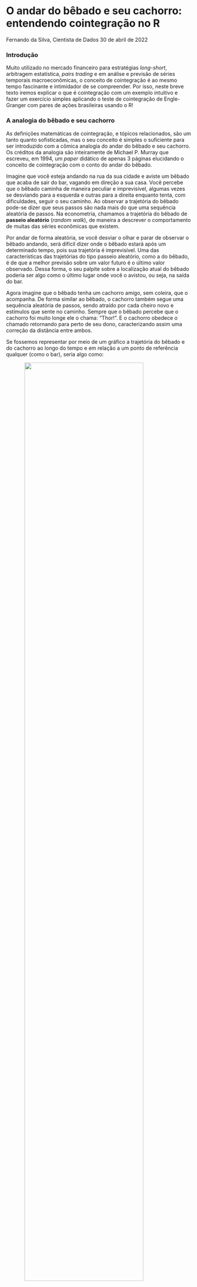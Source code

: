 O andar do bêbado e seu cachorro: entendendo cointegração no R
================
Fernando da Silva, Cientista de Dados
30 de abril de 2022

### Introdução

Muito utilizado no mercado financeiro para estratégias *long-short*,
arbitragem estatística, *pairs trading* e em análise e previsão de
séries temporais macroeconômicas, o conceito de cointegração é ao mesmo
tempo fascinante e intimidador de se compreender. Por isso, neste breve
texto iremos explicar o que é cointegração com um exemplo intuitivo e
fazer um exercício simples aplicando o teste de cointegração de
Engle-Granger com pares de ações brasileiras usando o R!

### A analogia do bêbado e seu cachorro

As definições matemáticas de cointegração, e tópicos relacionados, são
um tanto quanto sofisticadas, mas o seu conceito é simples o suficiente
para ser introduzido com a cômica analogia do andar do bêbado e seu
cachorro. Os créditos da analogia são inteiramente de Michael P. Murray
que escreveu, em 1994, um *paper* didático de apenas 3 páginas
elucidando o conceito de cointegração com o conto do andar do bêbado.

Imagine que você esteja andando na rua da sua cidade e aviste um bêbado
que acaba de sair do bar, vagando em direção a sua casa. Você percebe
que o bêbado caminha de maneira peculiar e imprevisível, algumas vezes
se desviando para a esquerda e outras para a direita enquanto tenta, com
dificuldades, seguir o seu caminho. Ao observar a trajetória do bêbado
pode-se dizer que seus passos são nada mais do que uma sequência
aleatória de passos. Na econometria, chamamos a trajetória do bêbado de
**passeio aleatório** (*random walk*), de maneira a descrever o
comportamento de muitas das séries econômicas que existem.

Por andar de forma aleatória, se você desviar o olhar e parar de
observar o bêbado andando, será difícil dizer onde o bêbado estará após
um determinado tempo, pois sua trajetória é imprevisível. Uma das
características das trajetórias do tipo passeio aleatório, como a do
bêbado, é de que a melhor previsão sobre um valor futuro é o último
valor observado. Dessa forma, o seu palpite sobre a localização atual do
bêbado poderia ser algo como o último lugar onde você o avistou, ou
seja, na saída do bar.

Agora imagine que o bêbado tenha um cachorro amigo, sem coleira, que o
acompanha. De forma similar ao bêbado, o cachorro também segue uma
sequência aleatória de passos, sendo atraído por cada cheiro novo e
estímulos que sente no caminho. Sempre que o bêbado percebe que o
cachorro foi muito longe ele o chama: “Thor!”. E o cachorro obedece o
chamado retornando para perto de seu dono, caracterizando assim uma
correção da distância entre ambos.

Se fossemos representar por meio de um gráfico a trajetória do bêbado e
do cachorro ao longo do tempo e em relação a um ponto de referência
qualquer (como o bar), seria algo como:

<img src="imgs/random_walk.png" width="80%" style="display: block; margin: auto;" />

Observando as trajetórias de ambos, pode-se dizer que mesmo que a
localização atual do bêbado após um tempo seja imprevisível, a
localização do cachorro é relativamente previsível, pois ele não se
afastará muito do seu dono. Dessa forma, agora um bom palpite sobre a
localização do bêbado, por exemplo, pode ser dado uma vez que você tenha
encontrado o cachorro, e vice-versa, pois conforme seguem dando passos
aleatórios também corrigem a distância entre ambos. Na econometria,
chamamos isso formalmente de **mecanismo de correção de erros**.

Note, também, que ambas as trajetórias são o que chamamos de séries
temporais não-estacionárias, dado que quanto mais tempo passa é mais
provável que o bêbado e seu cachorro estejam vagando bem longe de onde
foram vistos por último. Se for verdade que a distância entre eles seja
corrigida por um mecanismo de correção de erros, então a distância entre
as trajetórias é dita *cointegrada de ordem zero*.

Para entender o que a expressão *cointegrada de ordem zero* significa,
vale primeiro entender o que são *séries integradas*. Séries temporais
não-estacionárias que se tornam estacionárias quando
diferenciadas<sup>1</sup> *n* vezes são ditas *integradas de ordem n*
ou, simplesmente, *I(n)*. Para duas séries temporais serem cointegradas,
cada série precisa ser integrada de mesma ordem, *n*; por isso o termo
*cointegração*. Sendo assim, um conjunto de séries temporais, todas
integradas de ordem *n*, são ditas cointegradas se e somente se alguma
combinação linear das séries é integrada de ordem menor do que *n*. Tal
combinação linear foi chamada de **relação de cointegração**, conforme o
trabalho de Engle e Granger (1987).

### Cointegração no sentido de Engle-Granger

De maneira um pouco mais formal, partindo de um modelo de passeio
aleatório para as trajetórias do bêbado
(<img src="https://render.githubusercontent.com/render/math?math=x_t">)
e do cachorro
(<img src="https://render.githubusercontent.com/render/math?math=y_t">),
temos:

<img src="https://render.githubusercontent.com/render/math?math=u_t = x_t - x_{t-1}"><br>
<img src="https://render.githubusercontent.com/render/math?math=w_t = y_t - y_{t-1}">

onde
<img src="https://render.githubusercontent.com/render/math?math=u_t"> e
<img src="https://render.githubusercontent.com/render/math?math=w_t">
representam, respectivamente, o passeio aleatório do bêbado e do
cachorro ao longo do tempo
<img src="https://render.githubusercontent.com/render/math?math=t"> e
são ruído branco estacionários. Podemos então modelar a “trajetória
cointegrada” do bêbado e do cachorro como:

<img src="https://render.githubusercontent.com/render/math?math=u_t %2B c(y_{t-1} - x_{t-1}) = x_t - x_{t-1}"><br>
<img src="https://render.githubusercontent.com/render/math?math=w_t %2B d(x_{t-1} - y_{t-1}) = y_t - y_{t-1}">

onde
<img src="https://render.githubusercontent.com/render/math?math=u_t"> e
<img src="https://render.githubusercontent.com/render/math?math=w_t">
são novamente os passeios aleatórios do bêbado e do cachorro e os termos
adicionais no lado esquerdo das equações são os *termos de correção de
erro* pelo quais o bêbado e o cachorro corrigem a distância um do outro,
ou seja, permanecem próximos. Podemos então dizer que, das equações
acima,
<img src="https://render.githubusercontent.com/render/math?math=(y_{t-1} - x_{t-1})">
é uma relação de cointegração entre a trajetória do bêbado e do
cachorro. Dessa forma, se estabelece uma relação de equilíbrio de longo
prazo entre as trajetórias.

Note que se os termos de correção de erros forem não-estacionários,
então as trajetórias modeladas para o bêbado e o cachorro também seriam
não-estacionárias, portanto ambos iriam provavelmente se distanciar
bastante ao longo do tempo. Nesse caso, diríamos que as séries temporais
das trajetórias do bêbado e do cachorro não são cointegradas de ordem
zero. No entanto, Engle e Granger (1987) provaram que se a trajetória do
bêbado e do cachorro são ambas integradas de ordem 1 e seguem o descrito
nas equações acima, então as trajetórias cointegram.

A analogia do bêbado e seu cachorro é uma boa forma de entender os
conceitos básicos de cointegração e do mecanismo de correção de erro, no
entanto, há inúmeros detalhes técnicos que devem ser considerados em
aplicações com dados reais. Para se aprofundar mais no tema considere um
curso de econometria de séries temporais.

O conceito de cointegração é bastante utilizado em exercícios de
macroeconomia, mas também pode ser usado no mercado financeiro com o
objetivo de identificar relações — como a do bêbado e seu cachorro —
entre ativos e realizar operações lucrativas com a técnica. Um exemplo
disso são as estratégias de *pairs trading*, onde se realiza operações
com pares de ativos que apresentem relação de cointegração de modo a
obter lucro com a arbitragem. O grande desafio dessa aplicação é
encontrar o par de ativo que apresente essas características.

### Teste de Cointegração de Engle-Granger

De maneira prática, para verificar se um conjunto de séries temporais
<img src="https://render.githubusercontent.com/render/math?math=y_t"> e
<img src="https://render.githubusercontent.com/render/math?math=x_t">
cointegram, é preciso seguir os procedimentos propostos por Engle e
Granger (1987):

1.  Verificar se as séries são estacionárias
2.  Estimar a regressão cointegrante das séries:
    <img src="https://render.githubusercontent.com/render/math?math=y_t = %5Calpha %2B %5Cbeta x_t %2B %5Cepsilon_t">
3.  Verificar se o resíduo da regressão cointegrante é estacionário
    usando os valores críticos de Engle e Granger (1987)
4.  Se o resíduo for estacionário, a regressão cointegrante não é
    espúria e pode-se estimar um modelo de correção de erros para obter
    a relação de equilíbrio das séries

A seguir mostraremos como aplicar o teste com um par de ações negociadas
na B3 e para isso usaremos a linguagem R.

### Exemplo no R

O exemplo utilizará o par de ações PETR3 e PETR4 no período de 28 de
março de 2021 até 28 de março de 2022. Os dados são públicos e podem ser
acessados pelo Yahoo Finance, havendo opção de usar pacotes ou web
scraping para extrair os dados. O código abaixo faz a extração e
tratamento de dados:

``` r
# Carregar pacotes/dependências
library(curl)     # CRAN v4.3.2
library(magrittr) # CRAN v2.0.2
library(dplyr)    # CRAN v1.0.8
library(rio)      # CRAN v0.5.29
library(tidyr)    # CRAN v1.2.0
library(aTSA)     # CRAN v3.1.2
library(ggplot2)  # CRAN v3.3.5

# Coleta de dados online: ações da PETR3 e PETR4
if (!dir.exists("data")) {dir.create("data")}
curl::curl_download(
  url      = "https://query1.finance.yahoo.com/v7/finance/download/PETR3.SA?period1=1619568000&period2=1651104000&interval=1d&events=history&includeAdjustedClose=true",
  destfile = "data/petr3.csv"
  )
curl::curl_download(
  url      = "https://query1.finance.yahoo.com/v7/finance/download/PETR4.SA?period1=1619568000&period2=1651104000&interval=1d&events=history&includeAdjustedClose=true",
  destfile = "data/petr4.csv"
  )
dados_petr3 <- rio::import("data/petr3.csv", setclass = "tbl_df")
dados_petr4 <- rio::import("data/petr4.csv", setclass = "tbl_df")

# Trata dados
dados <- dplyr::left_join(
  x  = dplyr::select(dados_petr3, "date" = "Date", "petr3" = "Adj Close"),
  y  = dplyr::select(dados_petr4, "date" = "Date", "petr4" = "Adj Close"),
  by = "date"
  )
```

Antes de partir para o teste vale visualizar as séries temporais:

``` r
# Plotar séries
dados %>%
  tidyr::pivot_longer(cols = -"date") %>%
  ggplot2::ggplot() +
  ggplot2::aes(x = date, y = value, color = name) +
  ggplot2::geom_line()
```

<img src="cointegration_files/figure-gfm/unnamed-chunk-3-1.png" width="100%" style="display: block; margin: auto;" />

As séries parecem apresentar uma trajetória de passeio aleatório, como a
do bêbado e seu cachorro, algo comum em séries de ativos financeiros.

Agora vamos para a primeira etada do teste de cointegração de
Engle-Granger, ou seja, verificar se as séries são estacionárias.
Podemos fazer isso com o teste ADF através da função `adf.test()`:

``` r
aTSA::adf.test(dados$petr3)
```

    ## Augmented Dickey-Fuller Test 
    ## alternative: stationary 
    ##  
    ## Type 1: no drift no trend 
    ##      lag  ADF p.value
    ## [1,]   0 1.41   0.959
    ## [2,]   1 1.51   0.967
    ## [3,]   2 1.64   0.975
    ## [4,]   3 1.61   0.974
    ## [5,]   4 1.83   0.983
    ## Type 2: with drift no trend 
    ##      lag    ADF p.value
    ## [1,]   0 -0.986   0.701
    ## [2,]   1 -1.018   0.690
    ## [3,]   2 -0.974   0.706
    ## [4,]   3 -1.011   0.693
    ## [5,]   4 -1.002   0.696
    ## Type 3: with drift and trend 
    ##      lag   ADF p.value
    ## [1,]   0 -2.42   0.401
    ## [2,]   1 -2.30   0.448
    ## [3,]   2 -2.15   0.513
    ## [4,]   3 -2.18   0.501
    ## [5,]   4 -2.00   0.576
    ## ---- 
    ## Note: in fact, p.value = 0.01 means p.value <= 0.01

``` r
aTSA::adf.test(dados$petr4)
```

    ## Augmented Dickey-Fuller Test 
    ## alternative: stationary 
    ##  
    ## Type 1: no drift no trend 
    ##      lag  ADF p.value
    ## [1,]   0 1.17   0.936
    ## [2,]   1 1.23   0.944
    ## [3,]   2 1.29   0.951
    ## [4,]   3 1.36   0.956
    ## [5,]   4 1.55   0.970
    ## Type 2: with drift no trend 
    ##      lag   ADF p.value
    ## [1,]   0 -1.17   0.635
    ## [2,]   1 -1.20   0.626
    ## [3,]   2 -1.18   0.634
    ## [4,]   3 -1.18   0.633
    ## [5,]   4 -1.18   0.632
    ## Type 3: with drift and trend 
    ##      lag   ADF p.value
    ## [1,]   0 -2.68   0.290
    ## [2,]   1 -2.62   0.315
    ## [3,]   2 -2.54   0.349
    ## [4,]   3 -2.46   0.383
    ## [5,]   4 -2.28   0.456
    ## ---- 
    ## Note: in fact, p.value = 0.01 means p.value <= 0.01

Conforme os resultados, falhamos em rejeitar a hipótese nula do teste de
a série ter raiz unitária, ou seja, as séries são não-estacionárias nos
testes considerados (sem constante com tendência, com constante sem
tendência e com constante e tendência).

Identificado que as séries são integradas de mesma ordem (nesse caso
I(1), conforme pode ser confirmado usando a função `forecast::ndiffs`),
podemos prosseguir com as etapas 2 e 3 que envolvem estimar a regressão
cointegrante e verificar a estacionariedade do resíduo desta regressão.
No R, isso tudo pode ser feito com a função `coint.test()`, que já toma
o cuidado de usar os valores críticos corretos para testar os resíduos,
conforme MacKinnon (1991).

``` r
# Teste de Cointegração de Engle-Granger
aTSA::coint.test(dados$petr3, dados$petr4)
```

    ## Response: dados$petr3 
    ## Input: dados$petr4 
    ## Number of inputs: 1 
    ## Model: y ~ X + 1 
    ## ------------------------------- 
    ## Engle-Granger Cointegration Test 
    ## alternative: cointegrated 
    ## 
    ## Type 1: no trend 
    ##     lag      EG p.value 
    ##    4.00   -4.25    0.01 
    ## ----- 
    ##  Type 2: linear trend 
    ##     lag      EG p.value 
    ##    4.00    0.44    0.10 
    ## ----- 
    ##  Type 3: quadratic trend 
    ##     lag      EG p.value 
    ##   4.000   0.358   0.100 
    ## ----------- 
    ## Note: p.value = 0.01 means p.value <= 0.01 
    ##     : p.value = 0.10 means p.value >= 0.10

Note que a função aplica 3 especificações: sem tendência, com tendência
e com tendência ao quadrado. Em outros pacotes estatísticos e
econométricos, como no Gretl, considera-se geralmente somente a
primeira. Conforme os resultados, pelo p-valor da primeira
especificação, sem tendência, temos que o resíduo da regressão
cointegrante é estacionário. Em outras palavras, há evidências de que
**as séries PETR3 e PETR4 cointegram**, para a amostra de dados
selecionada.

### Referências

Abordamos brevemente o conceito de cointegração de séries temporais no
sentido de Engle-Granger. Há vários buracos deixados ao longo do texto
que precisam de mais espaço e conhecimentos prévios para serem
preenchidos. Espero poder abordar outros desses tópicos sobre séries
temporais adiante, mas por enquanto aproveite para conferir abaixo os
trabalhos citados. <br><br>

Engle, R. F., & Granger, C. W. (1987). *Co-integration and error
correction: representation, estimation, and testing*. Econometrica:
journal of the Econometric Society, 251-276.<br><br> MacKinnon, J. G.
(1991). *Critical values for cointegration tests*, Ch. 13 in Long-run
Economic Relationships: Readings in Cointegration, eds. R. F. Engle and
C. W. J. Granger, Oxford, Oxford University Press.<br><br> Murray, M. P.
(1994). *A drunk and her dog: an illustration of cointegration and error
correction*. The American Statistician, 48(1), 37-39.

------------------------------------------------------------------------

<sup>1</sup> Para entender mais sobre diferenciação veja [este
post](https://fortietwo.com/posts/series-temporais/diff-revert/).

